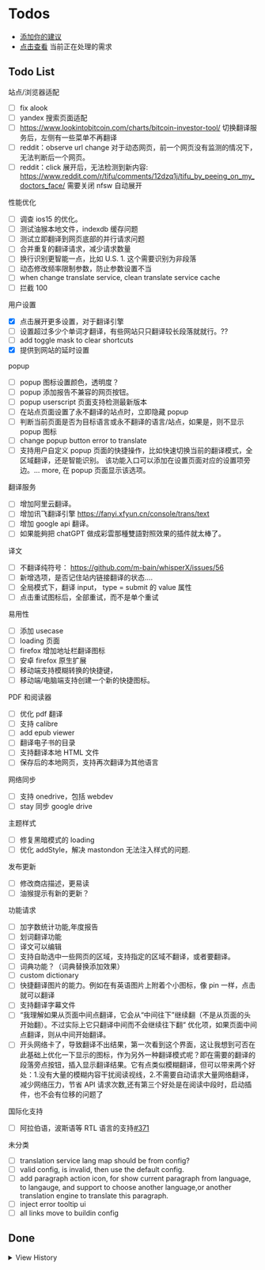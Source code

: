 # Todos

- [添加你的建议](https://github.com/immersive-translate/immersive-translate/issues)
- [点击查看](https://github.com/orgs/immersive-translate/projects/1) 当前正在处理的需求

## Todo List

站点/浏览器适配

- [ ] fix alook
- [ ] yandex 搜索页面适配
- [ ] https://www.lookintobitcoin.com/charts/bitcoin-investor-tool/ 切换翻译服务后，左侧有一些菜单不再翻译
- [ ] reddit：observe url change 对于动态网页，前一个网页没有监测的情况下，无法判断后一个网页。
- [ ] reddit：click 展开后，无法检测到新内容: https://www.reddit.com/r/tifu/comments/12dzq1j/tifu_by_peeing_on_my_doctors_face/ 需要关闭 nfsw 自动展开

性能优化

- [ ] 调查 ios15 的优化。
- [ ] 测试油猴本地文件，indexdb 缓存问题
- [ ] 测试立即翻译到网页底部的并行请求问题
- [ ] 合并重复的翻译请求，减少请求数量
- [ ] 换行识别更智能一点，比如 U.S. 1. 这个需要识别为非段落
- [ ] 动态修改频率限制参数，防止参数设置不当
- [ ] when change translate service, clean translate service cache
- [ ] 拦截 100

用户设置

- [x] 点击展开更多设置，对于翻译引擎
- [ ] 设置超过多少个单词才翻译，有些网站只只翻译较长段落就就行。??
- [ ] add toggle mask to clear shortcuts
- [x] 提供到网站的延时设置

popup

- [ ] popup 图标设置颜色，透明度？
- [ ] popup 添加报告不兼容的网页按钮。
- [ ] popup userscript 页面支持检测最新版本
- [ ] 在站点页面设置了永不翻译的站点时，立即隐藏 popup
- [ ] 判断当前页面是否为目标语言或永不翻译的语言/站点，如果是，则不显示 popup 图标
- [ ] change popup button error to translate
- [ ] 支持用户自定义 popup 页面的快捷操作，比如快速切换当前的翻译模式，全区域翻译，还是智能识别。 该功能入口可以添加在设置页面对应的设置项旁边。... more, 在 popup 页面显示该选项。

翻译服务

- [ ] 增加阿里云翻译。
- [ ] 增加讯飞翻译引擎 https://fanyi.xfyun.cn/console/trans/text
- [ ] 增加 google api 翻译。
- [ ] 如果能夠把 chatGPT 做成彩雲那種雙語對照效果的插件就太棒了。

译文

- [ ] 不翻译纯符号： https://github.com/m-bain/whisperX/issues/56
- [ ] 新增选项，是否记住站内链接翻译的状态....
- [ ] 全局模式下，翻译 input， type = submit 的 value 属性
- [ ] 点击重试图标后，全部重试，而不是单个重试

易用性

- [ ] 添加 usecase
- [ ] loading 页面
- [ ] firefox 增加地址栏翻译图标
- [ ] 安卓 firefox 原生扩展
- [ ] 移动端支持模糊转换的快捷键，
- [ ] 移动端/电脑端支持创建一个新的快捷图标。

PDF 和阅读器

- [ ] 优化 pdf 翻译
- [ ] 支持 calibre
- [ ] add epub viewer
- [ ] 翻译电子书的目录
- [ ] 支持翻译本地 HTML 文件
- [ ] 保存后的本地网页，支持再次翻译为其他语言

网络同步

- [ ] 支持 onedrive，包括 webdev
- [ ] stay 同步 google drive

主题样式

- [ ] 修复黑暗模式的 loading
- [ ] 优化 addStyle，解决 mastondon 无法注入样式的问题.

发布更新

- [ ] 修改商店描述，更易读
- [ ] 油猴提示有新的更新？

功能请求

- [ ] 加字数统计功能,年度报告
- [ ] 划词翻译功能
- [ ] 译文可以编辑
- [ ] 支持自助选中一些网页的区域，支持指定的区域不翻译，或者要翻译。
- [ ] 词典功能？（词典替换添加效果）
- [ ] custom dictionary
- [ ] 快捷翻译图片的能力。例如在有英语图片上附着个小图标，像 pin 一样，点击就可以翻译
- [ ] 支持翻译字幕文件
- [ ] “我理解如果从页面中间点翻译，它会从“中间往下”继续翻（不是从页面的头开始翻）。不过实际上它只翻译中间而不会继续往下翻“ 优化项，如果页面中间点翻译，则从中间开始翻译。
- [ ] 开头网络卡了，导致翻译不出结果，第一次看到这个界面，这让我想到可否在此基础上优化一下显示的图标，作为另外一种翻译模式呢？即在需要的翻译的段落旁点按钮，插入显示翻译结果。它有点类似模糊翻译，但可以带来两个好处：1.没有大量的模糊内容干扰阅读视线，2.不需要自动请求大量网络翻译，减少网络压力，节省 API 请求次数,还有第三个好处是在阅读中段时，启动插件，也不会有位移的问题了

国际化支持

- [ ] 阿拉伯语，波斯语等 RTL 语言的支持[#371](https://github.com/immersive-translate/immersive-translate/discussions/371)

未分类

- [ ] translation service lang map should be from config?
- [ ] valid config, is invalid, then use the default config.
- [ ] add paragraph action icon, for show current paragraph from language, to langauge, and support to choose another language,or another translation engine to translate this paragraph.
- [ ] inject error tooltip ui
- [ ] all links move to buildin config

## Done

<details><summary>View History</summary>

- [x] subtitle error retry
- [x] openAI api key optional.
- [x] 重新录制 ios 插件安装教学视频
- [x] chatgpt4 的 system Prompt
- [x] dark 主题导出的电子书
- [x] 更新文档会导致不必要的 svg 生成
- [x] globalMeta bug for 电子书
- [x] 优化强制换行小数点问题
- [x] popup click 换成 油猴 api 打开
- [x] 当点击 popup 的时候，重新检测语言
- [x] 电子书的百分比还是有问题
- [x] openai prompt 优化,改为 3 个 prompt
- [x] Click on the extension icon to start translating the book. (点击扩展/脚本图标开始翻译), remove it
- [x] change the loading color
- [x] epub reload
- [x] 打开本地 html
- [x] 还有个建议，能否在填写密钥的地方增加个测试按钮，来确认 API 是否正常？
- [x] 支持是否翻译标题设置，支持选择智能翻译的区域
- [x] fix deepl wikipedia 罗素 english
- [x] 密码输入框添加一个眼睛的图标
- [x] deepl auth key ui
- [x] fix cron task, save the latest sync time, for save the sync times
- [x] should I solve the web crypto?
- [x] grease monkey add shortcut support, and shortcut config ui
- [x] theme color: https://www.reddit.com/r/meirl/comments/zzd30n/meirl/
- [x] add 虚线框
- [x] 全部翻译出现重复
- [x] 优化谷歌搜索结果
- [x] reddit mobile description translate
- [x] 设置页面添加 api 说明
- [x] 开发者设置页面，添加 debug 模式
- [x] 设置页面添加永不翻译的语言功能
- [x] popup add always translate \*.domain.com option.
- [x] 遍历 show TEXT ,根据 text 的长度确定 container
- [x] maybe we should switch back to onMessage, onConnect seems will disconnect on 5 minutes.
- [x] 油猴三指唤醒
- [x] 加一个 ---- 区分的原文和译文样式
- [x] 优化全网页翻译体验，单元素翻译体验，单元素，寻找最里面的，最后的那个文本，然后插入。
- [x] add 快捷键提示 to 翻译 button
- [x] 适配 https://www.reddit.com/.compact
- [x] 自动检测用户浏览器语言，以设定默认的界面语言。
- [x] tampermonkey 的云同步就是用 google drive api 实现的，可以参考下
- [x] QQ 邮箱适配，iframe
- [x] 油猴增加注册菜单项
- [x] add more register command
- [x] 油猴图标防抖动
- [x] 在页面中间开启翻译的时候，自动跳转到旧的位置？
- [x] 增加 pc 显示悬浮球选项？
- [x] add notes on about page, add contributors, and on.
- [x] aside issue <https://marginalrevolution.com/>
- [x] rp, rt ignore
- [x] toggle mask and clear
- [x] 扩展移动版， 支持修改快捷键
- [x] 添加 beta 功能按钮，在开发者设置里开启。
- [x] fix beta service
- [x] fix popup settings link
- [x] xhtml 文档翻译。
- [x] not split code element.
- [x] test pre element, with \n split
- [x] test dynamic nodes auto
- [x] auto sync default rule, general rule, 自动同步远程配置文件，并且提供点击手动同步的按钮。
- [x] detect language, 根据 rule 的配置，某些网站需要检测每一个段落的语言，并且按照检测到的语言去翻译不同的段落。 - @Owen 认领
- [x] cache translation result， 缓存翻译的结果，减少 api 的调用。 - @Randomb1 认领
- [x] regex match www.google.* ，支持后缀为*的 match 规则 - @Random 已 pr
- [x] context menu，添加页面的右键翻译该网站，以及显示原文（根据当前页面的状态，自动切换）。 - @TheOwenYoung 认领
- [x] 支持更多翻译 api，优先添加 deepl,yandex 的支持，同时研究微信翻译（似乎是免费的）。
- [x] 移动版的适配
- [x] config ui - 配置页面 UI @pop
- [x] popup 页面 UI，等草图。 @pop
- [x] 判断是否纯 URL，如果是的话，那保持原样，不翻译这个部分。
- [x] 多语句翻译接口，分段重新测试。目前的似乎有问题。
- [x] 用 ctrl 打开的页面，再次回到页面时，未翻译。偶现，待确认。 似乎是开发时重新安装插件导致。
- [x] 国际化界面语言
- [x] 确定 inject.js 的问题，避免发送没有监听的消息。
- [x] nitter, mastodon adapter
- [x] https://www.wking.dev/library/dont-design-your-database-like-a-frontend-developer content editable
- [x] filter only self request. not third party.
- [x] 多语言检测，好吧，我知道了. 上次变更了最小检测字数，比较少的文字，好像就不会被检测了和翻译了。本地识别的时候按照最小字符数识别。但是传给服务器的时候用 auto.
- [x] discord 搜索页面适配
- [x] discord 新消息蹦出来不会自动翻译
- [x] 优化重试逻辑，自动重试 1 次
- [x] 添加小牛翻译引擎 https://niutrans.com/trans?type=text

</details>
